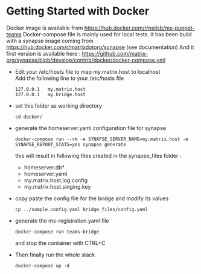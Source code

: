 # Getting Started  with Docker

Docker image is available from https://hub.docker.com/r/neilsb/mx-puppet-teams
Docker-compose file is mainly used for local tests.
It has been build with a synapse image coming from https://hub.docker.com/r/matrixdotorg/synapse (see documentation)
And it first version is available here : https://github.com/matrix-org/synapse/blob/develop/contrib/docker/docker-compose.yml

- Edit your /etc/hosts file to map my.matrix.host to localhost  
    Add the following line to your /etc/hosts file
    ```shell
    127.0.0.1	my.matrix.host
    127.0.0.1	my.bridge.host
    ```
- set this folder as working directory
    ```shell
    cd docker/
    ```
- generate the homeserver.yaml configuration file for synapse 
    ```shell
    docker-compose run --rm -e SYNAPSE_SERVER_NAME=my.matrix.host -e SYNAPSE_REPORT_STATS=yes synapse generate
    ```
    this will result in following files created in the synapse_files folder :  

    - homeserver.db*
    - homeserver.yaml
    - my.matrix.host.log.config
    - my.matrix.host.singing.key

- copy paste the config file for the bridge and modify its values
    ```shell
    cp ../sample.config.yaml bridge_files/config.yaml
    ```
- generate the ms-registration.yaml file
    ```shell
    docker-compose run teams-bridge
    ```
  and stop the container with CTRL+C
- Then finally run the whole stack
    ```shell
    docker-compose up -d
    ```
